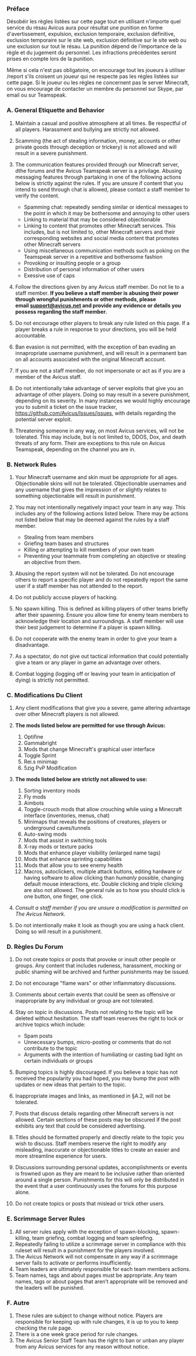 ﻿### Préface

Désobéir les règles listées sur cette page tout en utilisant n'importe quel service du résau Avicus aura pour résultat une punition en forme d'avertissement, expulsion, exclusion temporaire, exclusion définitive, exclusion temporaire sur le site web, exclusion définitive sur le site web ou une exclusion sur tout le résau. La punition dépend de l'importance de la règle et du jugement du personnel. Les infractions précédentes seront prises en compte lors de la punition.

Même si cela n'est pas obligatoire, on encourage tout les joueurs à utiliser /report s'ils croisent un joueur qui ne respecte pas les régles listées sur cette page. Si le joueur ou les régles ne concernent pas le server Minecraft, on vous encourage de contacter un membre du personnel sur Skype, par email ou sur Teamspeak.

### A. General Etiquette and Behavior

1. Maintain a casual and positive atmosphere at all times. Be respectful of all players. Harassment and bullying are strictly not allowed.
2. Scamming (the act of stealing information, money, accounts or other private goods through deception or trickery) is not allowed and will result in a severe punishment.
3. The communication features provided through our Minecraft server, dthe forums and the Avicus Teamspeak server is a privilage. Abusing messaging features through partaking in one of the following actions below is strictly against the rules. If you are unsure if content that you intend to send through chat is allowed, please contact a staff member to verify the content.
    - Spamming chat: repeatedly sending similar or identical messages to the point in which it may be bothersome and annoying to other users
    - Linking to material that may be considered objectionable
    - Linking to content that promotes other Minecraft services. This includes, but is not limited to, other Minecraft servers and their corresponding websites and social media content that promotes other Minecraft servers
    - Using miscellaneous communication methods such as poking on the Teamspeak server in a repetitive and bothersome fashion
    - Provoking or insulting people or a group
    - Distribution of personal information of other users
    - Exessive use of caps

4. Follow the directions given by any Avicus staff member. Do not lie to a staff member. **If you believe a staff member is abusing their power through wrongful punishments or other methods, please email [support@avicus.net](mailto:support@avicus.net) and provide any evidence or details you possess regarding the staff member.**
5. Do not encourage other players to break any rule listed on this page. If a player breaks a rule in response to your directions, you will be held accountable.
6. Ban evasion is not permitted, with the exception of ban evading an innapropriate username punishment, and will result in a permanent ban on all accounts associated with the original Minecraft account.
7. If you are not a staff member, do not impersonate or act as if you are a member of the Avicus staff.
8. Do not intentionally take advantage of server exploits that give you an advantage of other players. Doing so may result in a severe punishment, depending on its severity. In many instances we would highly encourage you to submit a ticket on the issue tracker, https://github.com/Avicus/Issues/issues, with details regarding the potential server exploit.
9. Threatening someone in any way, on most Avicus services, will not be tolerated. This may include, but is not limited to, DDOS, Dox, and death threats of any form. Their are exceptions to this rule on Avicus Teamspeak, depending on the channel you are in.
 

### B. Network Rules

1. Your Minecraft username and skin must be *appropriate* for all ages. Objectionable skins will not be tolerated. Objectionable usernames and any username that gives the impression of or slightly relates to something objectionable will result in punishment.
2. You may not intentionally negatively impact your team in any way. This includes any of the following actions listed below. There may be actions not listed below that may be deemed against the rules by a staff member.
    - Stealing from team members
    - Griefing team bases and structures
    - Killing or attempting to kill members of your own team
    - Preventing your teammate from completing an objective or stealing an objective from them.

3. Abusing the report system will not be tolerated. Do not encourage others to report a specific player and do not repeatedly report the same user if a staff member has not attended to the report.
4. Do not publicly accuse players of hacking.
5. No spawn killing. This is defined as killing players of other teams briefly after their spawning. Ensure you allow time for enemy team members to acknowledge their location and surroundings. A staff member will use their best judgement to determine if a player is spawn killing.
6. Do not cooperate with the enemy team in order to give your team a disadvantage.
7. As a spectator, do not give out tactical information that could potentially give a team or any player in game an advantage over others.
8. Combat logging (logging off or leaving your team in anticipation of dying) is strictly not permitted.


### C. Modifications Du Client

1. Any client modifications that give you a severe, game altering advantage over other Minecraft players is not allowed.
2. **The mods listed below are permitted for use through Avicus:**
    1. Optifine
    2. Gammabright
    3. Mods that change Minecraft's graphical user interface
    4. Toggle Sprint
    5. Rei.s minimap
    6. 5zig PvP Modification

3. **The mods listed below are strictly not allowed to use:**
    1. Sorting inventory mods
    2. Fly mods
    3. Aimbots
    4. Toggle-crouch mods that allow crouching while using a Minecraft interface (inventories, menus, chat)
    5. Minimaps that reveals the positions of creatures, players or underground caves/tunnels
    6. Auto-swing mods
    7. Mods that assist in switching tools
    8. X-ray mods or texture packs
    9. Mods that enhance player visibility (enlarged name tags)
    10. Mods that enhance sprinting capabilities
    11. Mods that allow you to see enemy health
    12. Macros, autoclickers, multiple attack buttons, editing hardware or having software to allow clicking than *humanly* possible, changing default mouse interactions, etc. Double clicking and triple clicking are also not allowed. The general rule as to how you should click is one button, one finger, one click. 

4. _Consult a staff member if you are unsure a modification is permitted on The Avicus Network._

5. Do not intentionally make it look as though you are using a hack client. Doing so will result in a punishment. 

  

### D. Règles Du Forum 

1. Do not create topics or posts that provoke or insult other people or groups. Any content that includes rudeness, harassment, mocking or public shaming will be archived and further punishments may be issued.
2. Do not encourage "flame wars" or other inflammatory discussions.
3. Comments about certain events that could be seen as offensive or inappropriate by any individual or group are not tolerated.
4. Stay on topic in discussions. Posts not relating to the topic will be deleted without hesitation. The staff team reserves the right to lock or archive topics which include:
    - Spam posts
    - Unnecessary bumps, micro-posting or comments that do not contribute to the topic
    - Arguments with the intention of humiliating or casting bad light on certain individuals or groups

5. Bumping topics is highly discouraged. If you believe a topic has not received the popularity you had hoped, you may bump the post with updates or new ideas that pertain to the topic.
6. Inappropriate images and links, as mentioned in §A.2, will not be tolerated.
7. Posts that discuss details regarding other Minecraft servers is not allowed. Certain sections of these posts may be obscured if the post exhibits any text that could be considered advertising.
8. Titles should be formatted properly and directly relate to the topic you wish to discuss. Staff members reserve the right to modify any misleading, inaccurate or objectionable titles to create an easier and more streamline experience for users.
9. Discussions surrounding personal updates, accomplishments or events is frowned upon as they are meant to be inclusive rather than oriented around a single person. Punishments for this will only be distributed in the event that a user continuously uses the forums for this purpose alone.
10. Do not create topics or posts that mislead or trick other users. 
  

### E. Scrimmage Server Rules

1. All server rules apply with the exception of spawn-blocking, spawn-killing, team griefing, combat logging and team spleefing.
2. Repeatedly failing to utilize a scrimmage server in compliance with this ruleset will result in a punishment for the players involved.
3. The Avicus Network will not compensate in any way if a scrimmage server fails to activate or performs insufficiently.
4. Team leaders are ultimately responsible for each team members actions.
5. Team names, tags and about pages must be appropriate. Any team names, tags or about pages that aren’t appropriate will be removed and the leaders will be punished.

### F. Autre

1. These rules are subject to change without notice. Players are responsible for keeping up with rule changes, it is up to you to keep checking the rule page.
2. There is a one week grace period for rule changes.
3. The Avicus Senior Staff Team has the right to ban or unban any player from any Avicus services for any reason without notice. 
